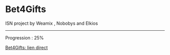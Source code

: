 # Bet4Gifts

ISN project by Weamix , Nobobys and Elkios

---

Progression : 25%


<a href="https://bet4gifts.web-edu.fr">Bet4Gifts: lien direct</a>


